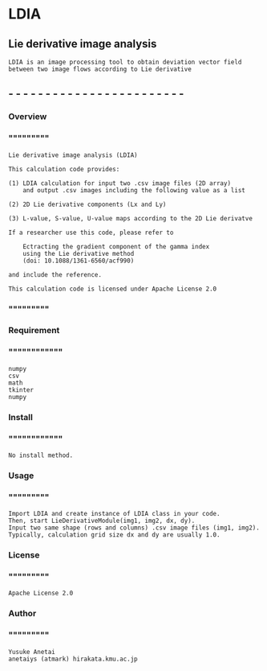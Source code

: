 # LDIA
## Lie derivative image analysis
	LDIA is an image processing tool to obtain deviation vector field 
 	between two image flows according to Lie derivative

## - - - - - - - - - - - - - - - - - - - - - - - -

### Overview
### """""""""

	Lie derivative image analysis (LDIA)

	This calculation code provides:

	(1) LDIA calculation for input two .csv image files (2D array)
		and output .csv images including the following value as a list

	(2) 2D Lie derivative components (Lx and Ly)

	(3) L-value, S-value, U-value maps according to the 2D Lie derivatve

	If a researcher use this code, please refer to

		Ectracting the gradient component of the gamma index
		using the Lie derivative method
		(doi: 10.1088/1361-6560/acf990)
	
	and include the reference.

	This calculation code is licensed under Apache License 2.0 

### """""""""

### Requirement
### """"""""""""
	numpy
 	csv
  	math
	tkinter
 	numpy

### Install
### """"""""""""
	No install method.

### Usage
### """""""""
	Import LDIA and create instance of LDIA class in your code.
	Then, start LieDerivativeModule(img1, img2, dx, dy).
	Input two same shape (rows and columns) .csv image files (img1, img2).
 	Typically, calculation grid size dx and dy are usually 1.0.

### License
### """""""""
	Apache License 2.0 

### Author
### """""""""
	Yusuke Anetai 
 	anetaiys (atmark) hirakata.kmu.ac.jp

